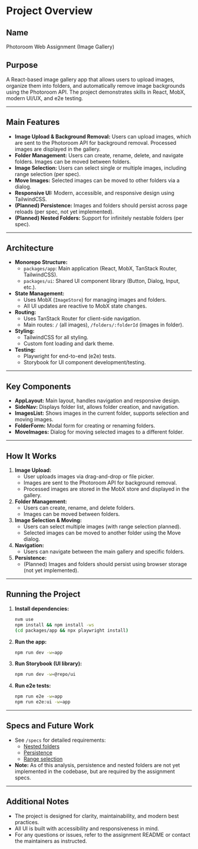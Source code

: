 # Project Overview

## Name

Photoroom Web Assignment (Image Gallery)

## Purpose

A React-based image gallery app that allows users to upload images, organize them into folders, and automatically remove image backgrounds using the Photoroom API. The project demonstrates skills in React, MobX, modern UI/UX, and e2e testing.

---

## Main Features

- **Image Upload & Background Removal:** Users can upload images, which are sent to the Photoroom API for background removal. Processed images are displayed in the gallery.
- **Folder Management:** Users can create, rename, delete, and navigate folders. Images can be moved between folders.
- **Image Selection:** Users can select single or multiple images, including range selection (per spec).
- **Move Images:** Selected images can be moved to other folders via a dialog.
- **Responsive UI:** Modern, accessible, and responsive design using TailwindCSS.
- **(Planned) Persistence:** Images and folders should persist across page reloads (per spec, not yet implemented).
- **(Planned) Nested Folders:** Support for infinitely nestable folders (per spec).

---

## Architecture

- **Monorepo Structure:**
  - `packages/app`: Main application (React, MobX, TanStack Router, TailwindCSS).
  - `packages/ui`: Shared UI component library (Button, Dialog, Input, etc.).
- **State Management:**
  - Uses MobX (`ImageStore`) for managing images and folders.
  - All UI updates are reactive to MobX state changes.
- **Routing:**
  - Uses TanStack Router for client-side navigation.
  - Main routes: `/` (all images), `/folders/:folderId` (images in folder).
- **Styling:**
  - TailwindCSS for all styling.
  - Custom font loading and dark theme.
- **Testing:**
  - Playwright for end-to-end (e2e) tests.
  - Storybook for UI component development/testing.

---

## Key Components

- **AppLayout:** Main layout, handles navigation and responsive design.
- **SideNav:** Displays folder list, allows folder creation, and navigation.
- **ImagesList:** Shows images in the current folder, supports selection and moving images.
- **FolderForm:** Modal form for creating or renaming folders.
- **MoveImages:** Dialog for moving selected images to a different folder.

---

## How It Works

1. **Image Upload:**
   - User uploads images via drag-and-drop or file picker.
   - Images are sent to the Photoroom API for background removal.
   - Processed images are stored in the MobX store and displayed in the gallery.
2. **Folder Management:**
   - Users can create, rename, and delete folders.
   - Images can be moved between folders.
3. **Image Selection & Moving:**
   - Users can select multiple images (with range selection planned).
   - Selected images can be moved to another folder using the Move dialog.
4. **Navigation:**
   - Users can navigate between the main gallery and specific folders.
5. **Persistence:**
   - (Planned) Images and folders should persist using browser storage (not yet implemented).

---

## Running the Project

1. **Install dependencies:**
   ```sh
   nvm use
   npm install && npm install -ws
   (cd packages/app && npx playwright install)
   ```
2. **Run the app:**
   ```sh
   npm run dev -w=app
   ```
3. **Run Storybook (UI library):**
   ```sh
   npm run dev -w=@repo/ui
   ```
4. **Run e2e tests:**
   ```sh
   npm run e2e -w=app
   npm run e2e:ui -w=app
   ```

---

## Specs and Future Work

- See `/specs` for detailed requirements:
  - [Nested folders](../specs/nested-folders.md)
  - [Persistence](../specs/persistence.md)
  - [Range selection](../specs/range-selection.md)
- **Note:** As of this analysis, persistence and nested folders are not yet implemented in the codebase, but are required by the assignment specs.

---

## Additional Notes

- The project is designed for clarity, maintainability, and modern best practices.
- All UI is built with accessibility and responsiveness in mind.
- For any questions or issues, refer to the assignment README or contact the maintainers as instructed.
